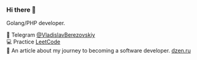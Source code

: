 ### Hi there 👋

Golang/PHP developer.

💬 Telegram [@VladislavBerezovskiy](https://t.me/VladislavBerezovskiy)    
💻 Practice [LeetCode](https://leetcode.com/QED-tech/)  
📝 An article about my journey to becoming a software developer. [dzen.ru](https://dzen.ru/a/YPAjihzinTWdxk2W)
